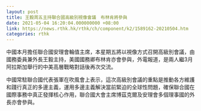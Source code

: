 ```yaml
---
layout: post
title: 王毅周五主持聯合國高級別視像會議　布林肯將參與
date: 2021-05-04 16:20:04.000000000 +08:00
link: https://news.rthk.hk/rthk/ch/component/k2/1589162-20210504.htm
categories: rthk
---
```


中國本月擔任聯合國安理會輪值主席，本星期五將以視像方式召開高級別會議，由國務委員兼外長王毅主持，美國國務卿布林肯亦會參與，外電報道，是兩人繼3月阿拉斯加舉行的中美高層戰略對話後再次交流。

中國常駐聯合國代表張軍在吹風會上表示，這次高級別會議的重點是推動各方維護和踐行真正的多邊主義，運用多邊主義解決當前緊迫的全球性問題，確保聯合國在國際事務中真正發揮核心作用，聯合國大會主席博茲克爾及安理會多個理事國的外長亦會參與。

